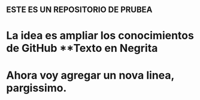 ## ESTE ES UN REPOSITORIO DE PRUBEA
# La idea es ampliar los conocimientos de GitHub **Texto en Negrita
# Ahora voy agregar un nova linea, pargissimo.


